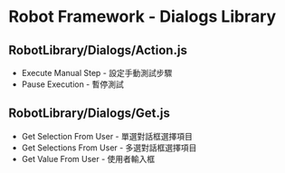 # Robot Framework - Dialogs Library

## RobotLibrary/Dialogs/Action.js
- Execute Manual Step - 設定手動測試步驟
- Pause Execution - 暫停測試

## RobotLibrary/Dialogs/Get.js
- Get Selection From User - 單選對話框選擇項目
- Get Selections From User - 多選對話框選擇項目
- Get Value From User - 使用者輸入框
